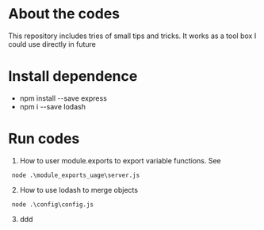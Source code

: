 # About the codes
 This repository includes tries of small tips and tricks.
 It works as a tool box I could use directly in future
# Install dependence
 -  npm install --save express
 -  npm i --save lodash

# Run codes

1. How to user module.exports to export variable functions. See 
```
 node .\module_exports_uage\server.js
```
2. How to use lodash to merge objects
```
 node .\config\config.js 
```
3. ddd
